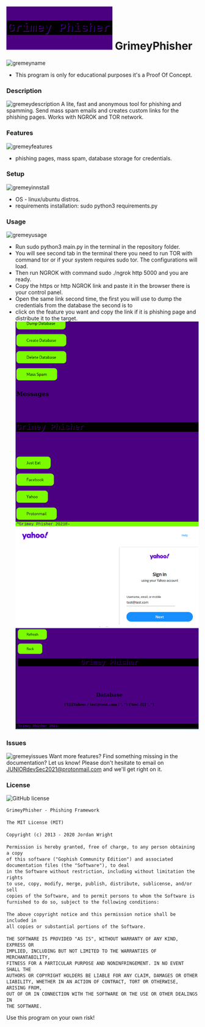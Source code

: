 ![grimeyphisher](logo.png)
GrimeyPhisher
=============
 ![gremeyname](https://img.shields.io/badge/Grimey-Phisher-blueviolet)


* This program is only for educational purposes it's a Proof Of Concept.
### Description
![gremeydescription](https://img.shields.io/badge/descrip-tion-green)
A lite, fast and anonymous tool for phishing and spamming. 
Send mass spam emails and creates custom links for the phishing pages.
Works with NGROK and TOR network.
 ### Features
 ![gremeyfeatures](https://img.shields.io/badge/feat-ures-blue)
* phishing pages, mass spam, database storage for credentials.
### Setup
![gremeyinnstall](https://img.shields.io/badge/requirements-setup-brightgreen)
* OS - linux/ubuntu distros.
* requirements installation: sudo python3 requirements.py

### Usage
![gremeyusage](https://img.shields.io/badge/usa-ge-green)
* Run sudo python3 main.py in the terminal in the repository folder.
* You will see second tab in the terminal there you need to run TOR with command tor or if your system requires sudo tor.
The configurations will load. 
* Then run NGROK with command sudo ./ngrok http 5000 and you are ready.
* Copy the https or http NGROK link and paste it in the browser there is your control panel.
* Open the same link second time, the first you will use to dump the credentials from the database the second is to
* click on the feature you want and copy the link if it is phishing page and distribute it to the target.
![grimey](1.png)
![grimey2](2.png)
![grimey3](3.png)

### Issues
![gremeyissues](https://img.shields.io/badge/issues-contact-blueviolet)
Want more features? Find something missing in the documentation? Let us know! Please don't hesitate to email on JUNIORdevSec2021@protonmail.com and we'll get right on it.

### License
![GitHub license](https://img.shields.io/github/license/juniordevsec2021/GrimeyPhisher?style=for-the-badge)
```
GrimeyPhisher - Phishing Framework

The MIT License (MIT)

Copyright (c) 2013 - 2020 Jordan Wright

Permission is hereby granted, free of charge, to any person obtaining a copy
of this software ("Gophish Community Edition") and associated documentation files (the "Software"), to deal
in the Software without restriction, including without limitation the rights
to use, copy, modify, merge, publish, distribute, sublicense, and/or sell
copies of the Software, and to permit persons to whom the Software is
furnished to do so, subject to the following conditions:

The above copyright notice and this permission notice shall be included in
all copies or substantial portions of the Software.

THE SOFTWARE IS PROVIDED "AS IS", WITHOUT WARRANTY OF ANY KIND, EXPRESS OR
IMPLIED, INCLUDING BUT NOT LIMITED TO THE WARRANTIES OF MERCHANTABILITY,
FITNESS FOR A PARTICULAR PURPOSE AND NONINFRINGEMENT. IN NO EVENT SHALL THE
AUTHORS OR COPYRIGHT HOLDERS BE LIABLE FOR ANY CLAIM, DAMAGES OR OTHER
LIABILITY, WHETHER IN AN ACTION OF CONTRACT, TORT OR OTHERWISE, ARISING FROM,
OUT OF OR IN CONNECTION WITH THE SOFTWARE OR THE USE OR OTHER DEALINGS IN
THE SOFTWARE.
```

Use this program on your own risk!

